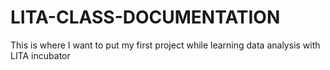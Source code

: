 # LITA-CLASS-DOCUMENTATION
This is where  I want to put my first project while learning data analysis with LITA  incubator
